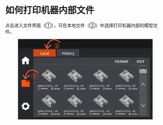 # 如何打印机器内部文件

点击进入文件界面（①），可在本地文件（②）中选择打印机器内部的模型文件。

<figure><img src="../../../.gitbook/assets/图片1.png" alt=""><figcaption></figcaption></figure>

